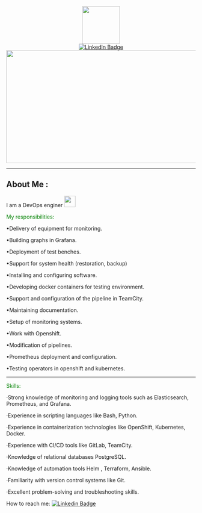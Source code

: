 <div id="header" align="center">
  <img src="https://media.giphy.com/media/v1.Y2lkPTc5MGI3NjExM3plc3dkYmh6MDdrNTAxbnM2cXRuMnMxYzRsamt0enFjOWU3MTB0OCZlcD12MV9pbnRlcm5hbF9naWZfYnlfaWQmY3Q9Zw/nbr4zVb3rQKsIR3o5d/giphy.gif" width="100"/>
</div>

<div id="badges" align="center">
  <a href="https://www.linkedin.com/in/mikhail-butkevich-5997a5265/">
    <img src="https://img.shields.io/badge/LinkedIn-blue?style=for-the-badge&logo=linkedin&logoColor=white" alt="LinkedIn Badge"/>
  </a>
</div>

<div align="center">
  <img src="https://media.giphy.com/media/dWesBcTLavkZuG35MI/giphy.gif" width="600" height="300"/>
</div>

-------------------------
About Me :
-------------------------

I am a DevOps enginer <img src="https://media.giphy.com/media/WUlplcMpOCEmTGBtBW/giphy.gif" width="30">

<span style="color: green">My responsibilities:

•Delivery of equipment for monitoring.

•Building graphs in Grafana.

•Deployment of test benches.

•Support for system health (restoration, backup)

•Installing and configuring software.

•Developing docker containers for testing environment.

•Support and configuration of the pipeline in TeamCity.

•Maintaining documentation.

•Setup of monitoring systems.

•Work with Openshift.

•Modification of pipelines.

•Prometheus deployment and configuration.

•Testing operators in openshift and kubernetes.

---

<span style="color: green">Skills:

·Strong knowledge of monitoring and logging tools such as Elasticsearch, Prometheus, and Grafana.

·Experience in scripting languages like Bash, Python.

·Experience in containerization technologies like OpenShift, Kubernetes, Docker.

·Experience with CI/CD tools like GitLab, TeamCity.

·Knowledge of relational databases PostgreSQL.

·Knowledge of automation tools Helm , Terraform, Ansible.

·Familiarity with version control systems like Git.

·Excellent problem-solving and troubleshooting skills.

How to reach me: [![Linkedin Badge](https://img.shields.io/badge/-kakbar-blue?style=flat&logo=Linkedin&logoColor=white)](https://www.linkedin.com/in/mikhail-butkevich-5997a5265/)
